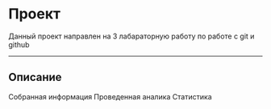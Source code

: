 # Проект

Данный проект направлен на 3 лабараторную работу по работе с git и github

---

## Описание

Собранная информация
Проведенная аналика
Статистика